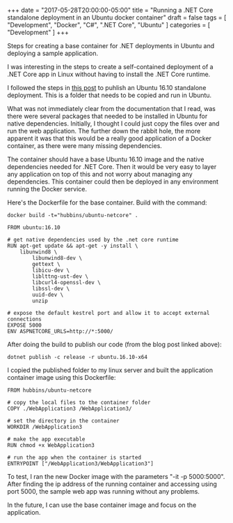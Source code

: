 +++
date = "2017-05-28T20:00:00-05:00"
title = "Running a .NET Core standalone deployment in an Ubuntu docker container"
draft = false
tags = [ "Development", "Docker", "C#", ".NET Core", "Ubuntu" ]
categories = [ "Development" ]
+++

Steps for creating a base container for .NET deployments in Ubuntu and deploying a sample application.
<!--more-->
I was interesting in the steps to create a self-contained deployment of a .NET Core app in Linux without having to
install the .NET Core runtime.

I followed the steps in [this post](https://blogs.msdn.microsoft.com/luisdem/2017/03/19/net-core-1-1-how-to-publish-a-self-contained-application/) to puhlish an Ubuntu 16.10 standalone deployment.  This is a folder that needs to be copied and run in Ubuntu.

What was not immediately clear from the documentation that I read, was there were several packages that needed to be installed in Ubuntu for native dependencies.  Initially, I thought I could just copy the files over and run the web application.  The further down the rabbit hole, the more apparent it was that this would be a really good application of a Docker container, as there were many missing dependencies.

The container should have a base Ubuntu 16.10 image and the native dependencies needed for .NET Core.  Then it would be very easy to layer any application on top of this and not worry about managing any dependencies.  This container could then be deployed in any environment running the Docker service.

Here's the Dockerfile for the base container.  Build with the command:
```
docker build -t="hubbins/ubuntu-netcore" .
```

```
FROM ubuntu:16.10

# get native dependencies used by the .net core runtime
RUN apt-get update && apt-get -y install \
	libunwind8 \
        libunwind8-dev \
        gettext \
        libicu-dev \
        liblttng-ust-dev \
        libcurl4-openssl-dev \
        libssl-dev \
        uuid-dev \
        unzip

# expose the default kestrel port and allow it to accept external connections
EXPOSE 5000
ENV ASPNETCORE_URLS=http://*:5000/
```

After doing the build to publish our code (from the blog post linked above):
```
dotnet publish -c release -r ubuntu.16.10-x64
```

I copied the published folder to my linux server and built the application container image using this Dockerfile:
```
FROM hubbins/ubuntu-netcore

# copy the local files to the container folder
COPY ./WebApplication3 /WebApplication3/

# set the directory in the container
WORKDIR /WebApplication3

# make the app executable
RUN chmod +x WebApplication3

# run the app when the container is started
ENTRYPOINT ["/WebApplication3/WebApplication3"]
```

To test, I ran the new Docker image with the parameters "-it -p 5000:5000".  After finding the ip address of the running container and accessing using port 5000, the sample web app was running without any problems.

In the future, I can use the base container image and focus on the application.
